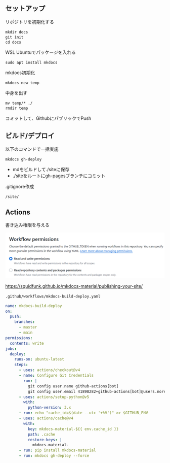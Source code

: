 

## セットアップ

リポジトリを初期化する

```
mkdir docs
git init
cd docs
```

WSL Ubuntuでパッケージを入れる

```
sudo apt install mkdocs
```

mkdocs初期化

```
mkdocs new temp
```

中身を出す

```
mv temp/* ./
rmdir temp
```

コミットして、GithubにパブリックでPush

## ビルド/デプロイ

以下のコマンドで一括実施

```
mkdocs gh-deploy
```

- mdをビルドして./siteに保存
- ./siteをルートにgh-pagesブランチにコミット

.gitignore作成

```
/site/
```

## Actions

書き込み権限を与える

![alt text](image.png)

https://squidfunk.github.io/mkdocs-material/publishing-your-site/

`.github/workflows/mkdocs-build-deploy.yaml`

```yaml
name: mkdocs-build-deploy
on:
  push:
    branches:
      - master 
      - main
permissions:
  contents: write
jobs:
  deploy:
    runs-on: ubuntu-latest
    steps:
      - uses: actions/checkout@v4
      - name: Configure Git Credentials
        run: |
          git config user.name github-actions[bot]
          git config user.email 41898282+github-actions[bot]@users.noreply.github.com
      - uses: actions/setup-python@v5
        with:
          python-version: 3.x
      - run: echo "cache_id=$(date --utc '+%V')" >> $GITHUB_ENV 
      - uses: actions/cache@v4
        with:
          key: mkdocs-material-${{ env.cache_id }}
          path: .cache 
          restore-keys: |
            mkdocs-material-
      - run: pip install mkdocs-material 
      - run: mkdocs gh-deploy --force
```